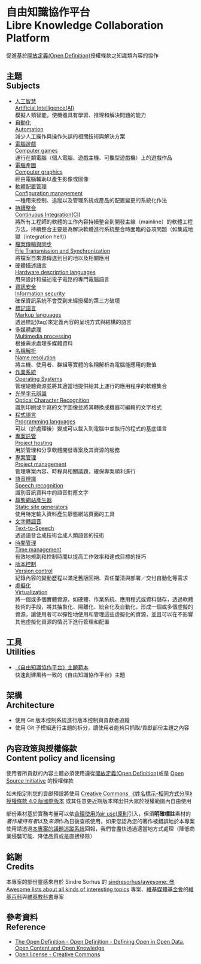 # 自由知識協作平台<br>Libre Knowledge Collaboration Platform

促進基於[開放定義(Open Definition)](https://opendefinition.org)授權條款之知識類內容的協作

## 主題<br>Subjects

* [人工智慧<br>Artificial Intelligence(AI)](https://gitlab.com/libre-knowledge/artificial-intelligence)  
  模擬人類智能，使機器具有學習、推理和解決問題的能力
* [自動化<br>Automation](https://gitlab.com/libre-knowledge/automation)  
  減少人工操作與操作失誤的相關技術與解決方案
* [電腦遊戲<br>Computer games](https://gitlab.com/libre-knowledge/computer-games)  
  運行在類電腦（個人電腦、遊戲主機、可攜型遊戲機）上的遊戲作品
* [電腦產圖<br>Computer graphics](https://gitlab.com/libre-knowledge/computer-graphics)  
  經由電腦輔助以產生影像或圖像
* [軟體配置管理<br>Configuration management](https://gitlab.com/libre-knowledge/configuration-management)  
  一種用來控制、追蹤以及管理系統或產品的配置變更的系統化作法
* [持續整合<br>Continuous Integration(CI)](https://gitlab.com/libre-knowledge/continuous-integration)  
  將所有工程師的軟體的工作內容持續整合到開發主線（mainline）的軟體工程方法，持續整合主要是為解決軟體進行系統整合時面臨的各項問題（如集成地獄（integration hell)）
* [檔案傳輸與同步<br>File Transmission and Synchronization](/file-transmission-and-synchronization/)  
  將檔案自來源傳送到目的地以及相關應用
* [硬體描述語言<br>Hardware description languages](https://gitlab.com/libre-knowledge/hardware-description-languages)  
  用來設計和描述電子電路的專門電腦語言
* [資訊安全<br>Information security](https://gitlab.com/libre-knowledge/information-security)  
  確保資訊系統不會受到未經授權的第三方破壞
* [標記語言<br>Markup languages](https://gitlab.com/libre-knowledge/markup-languages)  
  透過標記(tag)來定義內容的呈現方式與結構的語言
* [多媒體處理<br>Multimedia processing](https://gitlab.com/libre-knowledge/multimedia-processing)  
  根據需求處理多媒體資料
* [名稱解析<br>Name resolution](https://github.com/libre-knowledge/name-resolution)  
  將主機、使用者、群組等實體的名稱解析為電腦能應用的數值
* [作業系統<br>Operating Systems](https://gitlab.com/libre-knowledge/operating-systems)  
  管理硬體資源並將其適當地提供給其上運行的應用程序的軟體集合
* [光學字元辨識<br>Optical Character Recognition](https://gitlab.com/libre-knowledge/ocr)  
  識別印刷或手寫的文字圖像並將其轉換成機器可編輯的文字格式
* [程式語言<br>Programming languages](https://gitlab.com/libre-knowledge/programming-languages)  
  可以（於處理後）變成可以載入到電腦中並執行的程式的基底語言
* [專案託管<br>Project hosting](https://gitlab.com/libre-knowledge/project-hosting)  
  用於管理和分享軟體開發專案及其資源的服務
* [專案管理<br>Project management](https://gitlab.com/libre-knowledge/project-management)  
  管理專案內容、時程與相關議題，確保專案順利進行
* [語音辨識<br>Speech recognition](https://gitlab.com/libre-knowledge/speech-recognition)  
  識別音訊資料中的語音對應文字
* [靜態網站產生器<br>Static site generators](https://gitlab.com/libre-knowledge/static-site-generators)  
  使用特定輸入資料產生靜態網站頁面的工具
* [文字轉語音<br>Text-to-Speech](https://github.com/libre-knowledge/text-to-speech)  
  透過語音合成技術合成人類語音的技術
* [時間管理<br>Time management](https://gitlab.com/libre-knowledge/time-management)  
  有效地規劃和控制時間以提高工作效率和達成目標的技巧
* [版本控制<br>Version control](https://github.com/libre-knowledge/version-control)  
  紀錄內容的變動歷程以滿足舊版回朔、責任釐清與部署／交付自動化等需求
* [虛擬化<br>Virtualization](https://gitlab.com/libre-knowledge/virtualization)  
  將一個或多個實體資源，如硬體、作業系統、應用程式或資料儲存，透過軟體技術的手段，將其抽象化、隔離化、統合化及自動化，形成一個或多個虛擬的資源，讓使用者可以彈性地使用和管理這些虛擬化的資源，並且可以在不影響其他虛擬化資源的情況下進行管理和配置

## 工具<br>Utilities

* [《自由知識協作平台》主題範本](https://gitlab.com/libre-knowledge/gitlab-organization-templates/subject-template)  
  快速創建風格一致的《自由知識協作平台》主題

## 架構<br>Architecture

* 使用 Git 版本控制系統進行版本控制與貢獻者追蹤
* 使用 Git 子模組進行主題的拆分，讓使用者能夠只抓取/貢獻部份主題之內容

## 內容政策與授權條款<br>Content policy and licensing

使用者所貢獻的內容主體必須使用遵從[開放定義(Open Definition)](https://opendefinition.org)或是 [Open Source Initiative](https://opensource.org/) 的授權條款

如未指定則您的貢獻預設將使用 [Creative Commons 《姓名標示-相同方式分享》授權條款 4.0 版國際版本](https://creativecommons.org/licenses/by-sa/4.0) 或其任意更近期版本釋出供大眾於授權範圍內自由使用

部份素材基於實務考量可以依[合理使用(fair use)原則](https://zh.wikipedia.org/zh-tw/合理使用)引入，但須**明確標註**素材的*著作權持有者*以及*來源*作為日後查核使用，如果您認為您的著作被錯誤地於本專案使用請透過[本專案的議題追蹤系統](https://github.com/libre-knowledge/libre-knowledge/issues)回報，我們會盡快透過適當地方式處理（降低商業侵襲可能、降低品質或是直接移除）

## 銘謝<br>Credits

本專案的部份靈感來自於 Sindre Sorhus 的 [sindresorhus/awesome: 😎 Awesome lists about all kinds of interesting topics](https://github.com/sindresorhus/awesome) 專案、[維基媒體基金會](https://wikimediafoundation.org/zh/)的[維基百科](https://zh.wikipedia.org/)與[維基教科書](https://zh.wikibooks.org/)專案

## 參考資料<br>Reference

* [The Open Definition - Open Definition - Defining Open in Open Data, Open Content and Open Knowledge](https://opendefinition.org/)
* [Open license - Creative Commons](https://wiki.creativecommons.org/wiki/Open_license)
